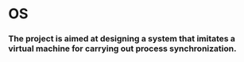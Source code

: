 # OS

### The project is aimed at designing a system that imitates a virtual machine for carrying out process synchronization.
